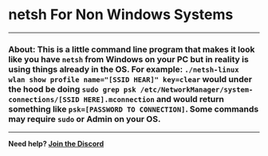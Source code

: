 # netsh For Non Windows Systems

---

### About: This is a little command line program that makes it look like you have `netsh` from Windows on your PC but in reality is using things already in the OS. For example: `./netsh-linux wlan show profile name="[SSID HEAR]" key=clear` would under the hood be doing `sudo grep psk /etc/NetworkManager/system-connections/[SSID HERE].mconnection` and would return something like `psk=[PASSWORD TO CONNECTION]`. Some commands may require `sudo` or Admin on your OS.

---

**Need help? [Join the Discord](https://discord.gg/myuyJqH)**

